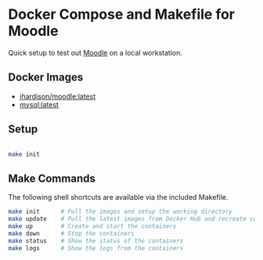 # Docker Compose and Makefile for Moodle

Quick setup to test out [Moodle](https://moodle.org/) on a local workstation.

## Docker Images

* [jhardison/moodle:latest](https://hub.docker.com/r/jhardison/moodle/)
* [mysql:latest](https://hub.docker.com/_/mysql/)

## Setup
``` bash

make init
```

## Make Commands

The following shell shortcuts are available via the included Makefile.

``` bash
make init      # Pull the images and setup the working directory
make update    # Pull the latest images from Docker Hub and recreate containers
make up        # Create and start the containers
make down      # Stop the containers
make status    # Show the status of the containers
make logs      # Show the logs from the containers
```
